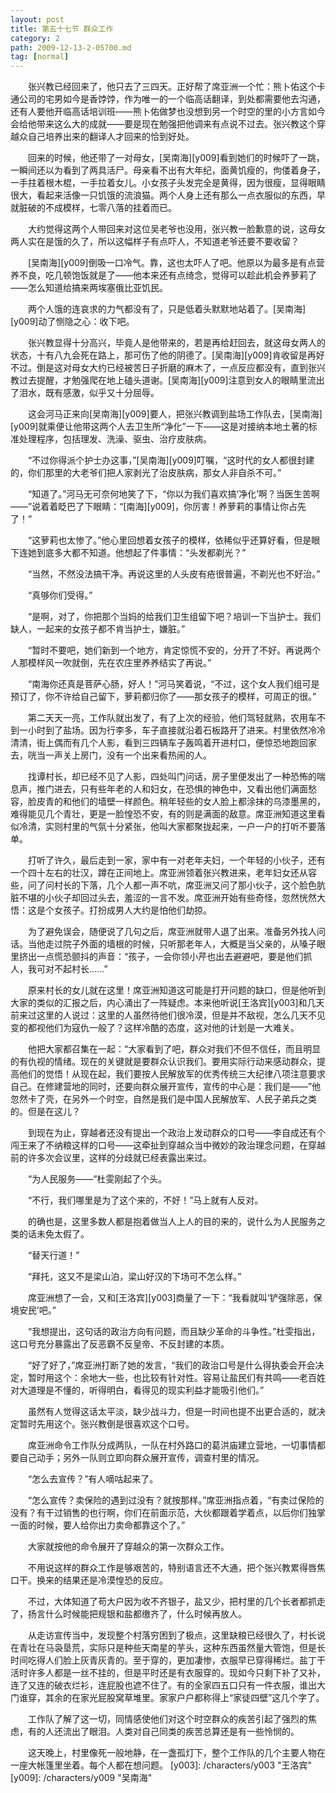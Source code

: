 ```yaml
---
layout: post
title: 第五十七节 群众工作
category: 2
path: 2009-12-13-2-05700.md
tag: [normal]
---
```


　　张兴教已经回来了，他只去了三四天。正好帮了席亚洲一个忙：熊卜佑这个卡通公司的宅男如今是香饽饽，作为唯一的一个临高话翻译，到处都需要他去沟通，还有人要他开临高话培训班——熊卜佑做梦也没想到另一个时空的里的小方言如今会给他带来这么大的成就——要是现在勉强把他调来有点说不过去。张兴教这个穿越众自己培养出来的翻译人才回来的恰到好处。

　　回来的时候，他还带了一对母女，[吴南海][y009]看到她们的时候吓了一跳，一瞬间还以为看到了两具活尸。母亲看不出有大年纪，面黄饥瘦的，佝偻着身子，一手拄着根木棍，一手拉着女儿。小女孩子头发完全是黄得，因为很瘦，显得眼睛很大，看起来活像一只饥饿的流浪猫。两个人身上还有那么一点衣服似的东西，早就脏破的不成模样，七零八落的挂着而已。

　　大约觉得这两个人带回来对这位吴老爷也没用，张兴教一脸歉意的说，这母女两人实在是饿的久了，所以这幅样子有点吓人，不知道老爷还要不要收留？

　　[吴南海][y009]倒吸一口冷气。靠，这也太吓人了吧。他原以为最多是有点营养不良，吃几顿饱饭就是了——他本来还有点绮念，觉得可以趁此机会养萝莉了——怎么知道给搞来两埃塞俄比亚饥民。

　　两个人饿的连哀求的力气都没有了，只是低着头默默地站着了。[吴南海][y009]动了恻隐之心：收下吧。

　　张兴教显得十分高兴，毕竟人是他带来的，若是再给赶回去，就这母女两人的状态，十有八九会死在路上，那可伤了他的阴德了。[吴南海][y009]肯收留是再好不过。倒是这对母女大约已经被苦日子折磨的麻木了，一点反应都没有，直到张兴教过去提醒，才勉强爬在地上磕头道谢。[吴南海][y009]注意到女人的眼睛里流出了泪水，既有感激，似乎又十分屈辱。

　　这会河马正来向[吴南海][y009]要人，把张兴教调到盐场工作队去，[吴南海][y009]就乘便让他带这两个人去卫生所“净化”一下——这是对接纳本地土著的标准处理程序，包括理发、洗澡、驱虫、治疗皮肤病。

　　“不过你得派个护士办这事，”[吴南海][y009]叮嘱，“这时代的女人都很封建的，你们那里的大老爷们把人家剥光了治皮肤病，那女人非自杀不可。”

　　“知道了。”河马无可奈何地笑了下，“你以为我们喜欢搞‘净化’啊？当医生苦啊——”说着着眨巴了下眼睛：“[南海][y009]，你厉害！养萝莉的事情让你占先了！”

　　“这萝莉也太惨了。”他心里回想着女孩子的模样，依稀似乎还算好看，但是眼下连她到底多大都不知道。他想起了件事情：“头发都剃光？”

　　“当然，不然没法搞干净。再说这里的人头皮有疮很普遍，不剃光也不好治。”

　　“真够你们受得。”

　　“是啊，对了，你把那个当妈的给我们卫生组留下吧？培训一下当护士。我们缺人，一起来的女孩子都不肯当护士，嫌脏。”

　　“暂时不要吧，她们新到一个地方，肯定惊慌不安的，分开了不好。再说两个人那模样风一吹就倒，先在农庄里养养结实了再说。”

　　“南海你还真是菩萨心肠，好人！”河马笑着说，“不过，这个女人我们组可是预订了，你不许给自己留下，萝莉都归你了——那女孩子的模样，可周正的很。”

　　第二天天一亮，工作队就出发了，有了上次的经验，他们驾轻就熟，农用车不到一小时到了盐场。因为行李多，车子直接就沿着石板路开了进来。村里依然冷冷清清，街上偶而有几个人影，看到三四辆车子轰鸣着开进村口，便惊恐地跑回家去，咣当一声关上房门，没有一个出来看热闹的人。

　　找谭村长，却已经不见了人影，四处叫门问话，房子里便发出了一种恐怖的喘息声，推门进去，只有些年老的人和妇女，在恐惧的神色中，又看出他们满面愁容，脸皮青的和他们的墙壁一样颜色。稍年轻些的女人脸上都涂抹的乌漆墨黑的，难得能见几个青壮，更是一脸惶恐不安，有的则是满面的敌意。席亚洲知道这里看似冷清，实则村里的气氛十分紧张，他叫大家都聚拢起来，一户一户的打听不要落单。

　　打听了许久，最后走到一家，家中有一对老年夫妇，一个年轻的小伙子，还有一个四十左右的壮汉，蹲在正间地上。席亚洲领着张兴教进来，老年妇女还从容些，问了问村长的下落，几个人都一声不吭，席亚洲又问了那小伙子，这个脸色肮脏不堪的小伙子却回过头去，羞涩的一言不发。席亚洲开始有些奇怪，忽然恍然大悟：这是个女孩子。打扮成男人大约是怕他们劫掠。

　　为了避免误会，随便说了几句之后，席亚洲就带人退了出来。准备另外找人问话。当他走过院子外面的墙根的时候，只听那老年人，大概是当父亲的，从嗓子眼里挤出一点慌恐颤抖的声音：“孩子，一会你领小芹也出去避避吧，要是他们抓人，我可对不起村长……”

　　原来村长的女儿就在这里！席亚洲知道这可能是打开问题的缺口，但是他听到大家的类似的汇报之后，内心涌出了一阵疑虑。本来他听说[王洛宾][y003]和几天前来过这里的人说过：这里的人虽然待他们很冷漠，但是并不敌视，怎么几天不见变的都视他们为寇仇一般了？这样冷酷的态度，这对他的计划是一大难关。

　　他把大家都召集在一起：“大家看到了吧，群众对我们不但不信任，而且明显的有仇视的情绪。现在的关键就是要群众认识我们。要用实际行动来感动群众，提高他们的觉悟！从现在起，我们要按人民解放军的优秀传统三大纪律八项注意要求自己。在修建营地的同时，还要向群众展开宣传，宣传的中心是：我们是——”他忽然卡了壳，在另外一个时空，自然是我们是中国人民解放军、人民子弟兵之类的。但是在这儿？

　　到现在为止，穿越者还没有提出一个政治上发动群众的口号——李自成还有个闯王来了不纳粮这样的口号——这牵扯到穿越众当中微妙的政治理念问题，在穿越前的许多次会议里，这样的分歧就已经表露出来过。

　　“为人民服务——”杜雯刚起了个头。

　　“不行，我们哪里是为了这个来的，不好！”马上就有人反对。

　　的确也是，这里多数人都是抱着做当人上人的目的来的，说什么为人民服务之类的话未免太假了。

　　“替天行道！”

　　“拜托，这又不是梁山泊，梁山好汉的下场可不怎么样。”

　　席亚洲想了一会，又和[王洛宾][y003]商量了一下：“我看就叫‘铲强除恶，保境安民’吧。”

　　“我想提出，这句话的政治方向有问题，而且缺少革命的斗争性。”杜雯指出，这口号充分暴露出了反恶霸不反皇帝、不反封建的本质。

　　“好了好了，”席亚洲打断了她的发言，“我们的政治口号是什么得执委会开会决定，暂时用这个：余地大一些，也比较有针对性。容易让盐民们有共鸣——老百姓对大道理是不懂的，听得明白，看得见的现实利益才能吸引他们。”

　　虽然有人觉得这话太平淡，缺少战斗力，但是一时间也提不出更合适的，就决定暂时先用这个。张兴教倒是很喜欢这个口号。

　　席亚洲命令工作队分成两队，一队在村外路口的葛洪庙建立营地，一切事情都要自己动手；另外一队则立即向群众展开宣传，调查村里的情况。

　　“怎么去宣传？”有人嘀咕起来了。

　　“怎么宣传？卖保险的遇到过没有？就按那样。”席亚洲指点着，“有卖过保险的没有？有干过销售的也行啊，你们在前面示范，大伙都跟着学着点，以后你们独掌一面的时候，要人给你出力卖命都靠这个了。”

　　大家就按他的命令展开了穿越众的第一次群众工作。

　　不用说这样的群众工作是够艰苦的，特别语言还不大通，把个张兴教累得唇焦口干。换来的结果还是冷漠惶恐的反应。

　　不过，大体知道了苟大户因为收不齐银子，盐又少，把村里的几个长者都抓走了，扬言什么时候能把规银和盐都缴齐了，什么时候再放人。

　　从走访宣传当中，发现整个村落穷困到了极点，这里缺粮已经很久了，村长说在青壮在马袅垦荒，实际只是种些天南星的芋头，这种东西虽然量大管饱，但是长时间吃得人们脸上灰青灰青的。至于穿的，更加凄惨，衣服早已穿得稀烂。盐丁干活时许多人都是一丝不挂的，但是平时还是有衣服穿的。现如今只剩下补了又补，连了又连的破衣烂衫，连屁股也遮不住了。有的全家四五口只有一件衣服，谁出大门谁穿，其余的在家光屁股窝草堆里。家家户户都称得上“家徒四壁”这几个字了。

　　工作队了解了这一切，同情感使他们对这个时空群众的疾苦引起了强烈的焦虑，有的人还流出了眼泪。人类对自己同类的疾苦总算还是有一些怜悯的。

　　这天晚上，村里像死一般地静，在一盏孤灯下，整个工作队的几个主要人物在一座大帐篷里坐着。每个人都在想问题。
[y003]: /characters/y003 "王洛宾"
[y009]: /characters/y009 "吴南海"
